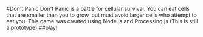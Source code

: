 #Don't Panic
Don't Panic is a battle for cellular survival. You can eat cells that are smaller than you to grow, but must avoid larger cells who attempt to eat you. This game was created using Node.js and Processing.js (This is still a prototype)
##[play!](http://panic.jit.su)